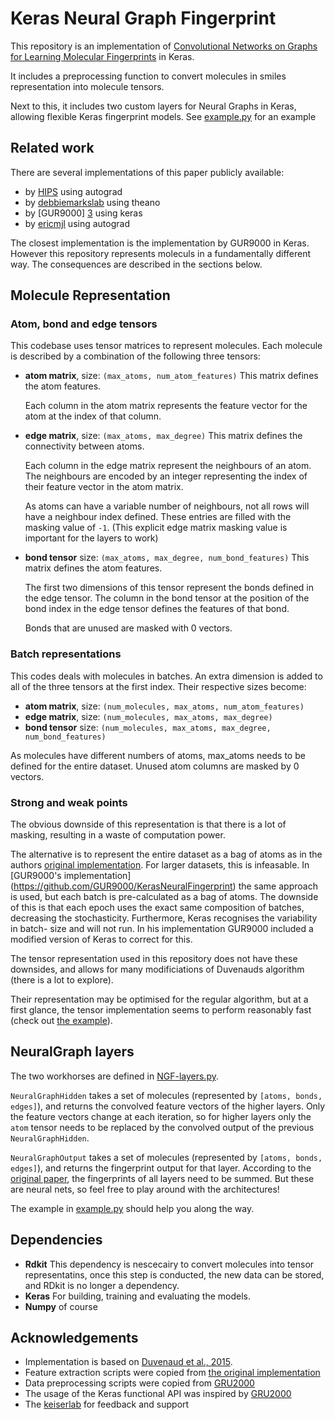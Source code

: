 # Keras Neural Graph Fingerprint

This repository is an implementation of [Convolutional Networks on Graphs for Learning Molecular Fingerprints][NGF-paper] in Keras. 

It includes a preprocessing function to convert molecules in smiles representation
into molecule tensors.

Next to this, it includes two custom layers for Neural Graphs in Keras, allowing
flexible Keras fingerprint models. See [example.py](example.py) for an example

## Related work

There are several implementations of this paper publicly available:
 - by [HIPS][1] using autograd
 - by [debbiemarkslab][2] using theano
 - by [GUR9000] [3] using keras
 - by [ericmjl][4] using autograd

The closest implementation is the implementation by GUR9000 in Keras. However this
repository represents moleculs in a fundamentally different way. The consequences
are described in the sections below.

## Molecule Representation

### Atom, bond and edge tensors
This codebase uses tensor matrices to represent molecules. Each molecule is
described by a combination of the following three tensors:

   - **atom matrix**, size: `(max_atoms, num_atom_features)`
   	 This matrix defines the atom features.

     Each column in the atom matrix represents the feature vector for the atom at
     the index of that column.

   - **edge matrix**, size: `(max_atoms, max_degree)` 
     This matrix defines the connectivity between atoms.

     Each column in the edge matrix represent the neighbours of an atom. The 
     neighbours are encoded by an integer representing the index of their feature
     vector in the atom matrix.

     As atoms can have a variable number of neighbours, not all rows will have a
     neighbour index defined. These entries are filled with the masking value of
     `-1`. (This explicit edge matrix masking value is important for the layers
     to work)

   - **bond tensor** size: `(max_atoms, max_degree, num_bond_features)`
   	 This matrix defines the atom features.

   	 The first two dimensions of this tensor represent the bonds defined in the 
   	 edge tensor. The column in the bond tensor at the position of the bond index
   	 in the edge tensor defines the features of that bond.

   	 Bonds that are unused are masked with 0 vectors.


### Batch representations

 This codes deals with molecules in batches. An extra dimension is added to all 
 of the three tensors at the first index. Their respective sizes become:

 - **atom matrix**, size: `(num_molecules, max_atoms, num_atom_features)`
 - **edge matrix**, size: `(num_molecules, max_atoms, max_degree)` 
 - **bond tensor** size: `(num_molecules, max_atoms, max_degree, num_bond_features)`

As molecules have different numbers of atoms, max_atoms needs to be defined for 
the entire dataset. Unused atom columns are masked by 0 vectors.

### Strong and weak points
The obvious downside of this representation is that there is a lot of masking, 
resulting in a waste of computation power.

The alternative is to represent the entire dataset as a bag of atoms as in the 
authors [original implementation](https://github.com/HIPS/neural-fingerprint). For
larger datasets, this is infeasable. In [GUR9000's implementation] (https://github.com/GUR9000/KerasNeuralFingerprint)
the same approach is used, but each batch is pre-calculated as a bag of atoms. 
The downside of this is that each epoch uses the exact same composition of batches,
decreasing the stochasticity. Furthermore, Keras recognises the variability in batch-
size and will not run. In his implementation GUR9000 included a modified version
of Keras to correct for this.

The tensor representation used in this repository does not have these downsides,
and allows for many modificiations of Duvenauds algorithm (there is a lot to explore).

Their representation may be optimised for the regular algorithm, but at a first 
glance, the tensor implementation seems to perform reasonably fast (check out
[the example](example.py)). 

## NeuralGraph layers
The two workhorses are defined in [NGF-layers.py](NGF-layers.py).

`NeuralGraphHidden` takes a set of molecules (represented by `[atoms, bonds, edges]`), 
and returns the convolved feature vectors of the higher layers. Only the feature
vectors change at each iteration, so for higher layers only the `atom` tensor needs
to be replaced by the convolved output of the previous `NeuralGraphHidden`.

`NeuralGraphOutput` takes a set of molecules (represented by `[atoms, bonds, edges]`), 
and returns the fingerprint output for that layer. According to the [original paper](NGF-paper),
the fingerprints of all layers need to be summed. But these are neural nets, so
feel free to play around with the architectures!

The example in [example.py](example.py) should help you along the way.

## Dependencies
- **Rdkit** This dependency is nescecairy to convert molecules into tensor 
representatins, once this step is conducted, the new data can be stored, and RDkit
is no longer a dependency.
- **Keras** For building, training and evaluating the models.
- **Numpy** of course

## Acknowledgements
- Implementation is based on [Duvenaud et al., 2015][NGF-paper]. 
- Feature extraction scripts were copied from [the original implementation][1]
- Data preprocessing scripts were copied from [GRU2000][3]
- The usage of the Keras functional API was inspired by [GRU2000][3]
- The [keiserlab][keiserlab] for feedback and support

[NGF-paper]: https://arxiv.org/abs/1509.09292
[keiserlab]: //http://www.keiserlab.org/
[1]: https://github.com/HIPS/neural-fingerprint
[2]: https://github.com/debbiemarkslab/neural-fingerprint-theano
[3]: https://github.com/GUR9000/KerasNeuralFingerprint
[4]: https://github.com/ericmjl/graph-fingerprints